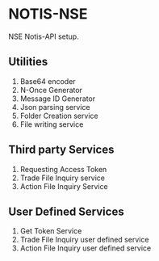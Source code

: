 # NOTIS-NSE
NSE Notis-API setup. 

## Utilities
1. Base64 encoder
2. N-Once Generator 
3. Message ID Generator
4. Json parsing service
5. Folder Creation service
6. File writing service

## Third party Services
1. Requesting Access Token
2. Trade File Inquiry service
3. Action File Inquiry Service

## User Defined Services
1. Get Token Service
2. Trade File Inquiry user defined service
3. Action File Inquiry user defined service
